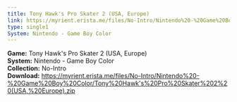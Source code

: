 ```yaml
---
title: Tony Hawk's Pro Skater 2 (USA, Europe)
link: https://myrient.erista.me/files/No-Intro/Nintendo%20-%20Game%20Boy%20Color/Tony%20Hawk's%20Pro%20Skater%202%20(USA,%20Europe).zip
type: single1
System: Nintendo - Game Boy Color
---
```

<b>Game:</b> Tony Hawk's Pro Skater 2 (USA, Europe)<br>
<b>System:</b> Nintendo - Game Boy Color<br>
<b>Collection:</b> No-Intro<br>
<b>Download:</b> https://myrient.erista.me/files/No-Intro/Nintendo%20-%20Game%20Boy%20Color/Tony%20Hawk's%20Pro%20Skater%202%20(USA,%20Europe).zip